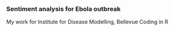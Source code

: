 
### Sentiment analysis for Ebola outbreak
My work for Institute for Disease Modelling, Bellevue
Coding in R
